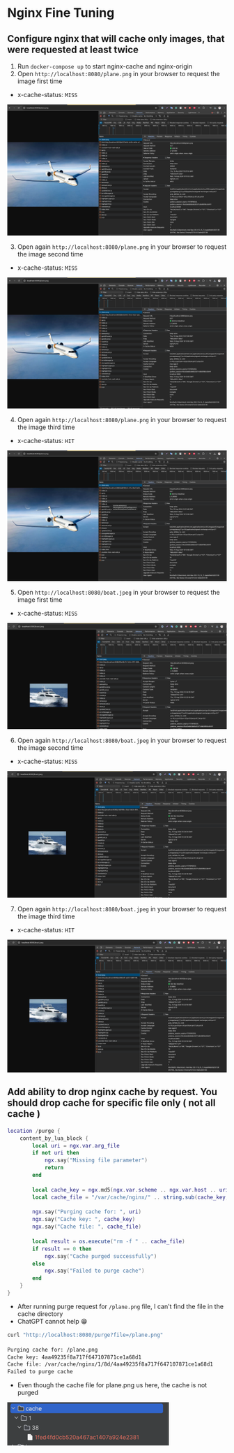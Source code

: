 # Nginx Fine Tuning

## Configure nginx that will cache only images, that were requested at least twice

1. Run `docker-compose up` to start nginx-cache and nginx-origin
2. Open `http://localhost:8080/plane.png` in your browser to request the image first time

- x-cache-status: `MISS`

![1.png](images/1.png)

3. Open again `http://localhost:8080/plane.png` in your browser to request the image second time

- x-cache-status: `MISS`

![1.png](images/2.png)

4. Open again `http://localhost:8080/plane.png` in your browser to request the image third time

- x-cache-status: `HIT`

![1.png](images/3.png)

5. Open `http://localhost:8080/boat.jpeg` in your browser to request the image first time

- x-cache-status: `MISS`

![1.png](images/4.png)


6. Open again `http://localhost:8080/boat.jpeg` in your browser to request the image second time

- x-cache-status: `MISS`

![1.png](images/5.png)

7. Open again `http://localhost:8080/boat.jpeg` in your browser to request the image third time

- x-cache-status: `HIT`

![1.png](images/6.png)

## Add ability to drop nginx cache by request. You should drop cache for specific file only ( not all cache )

```lua
location /purge {
    content_by_lua_block {
        local uri = ngx.var.arg_file
        if not uri then
            ngx.say("Missing file parameter")
            return
        end

        local cache_key = ngx.md5(ngx.var.scheme .. ngx.var.host .. uri)
        local cache_file = "/var/cache/nginx/" .. string.sub(cache_key, -1) .. "/" .. string.sub(cache_key, -3, -2) .. "/" .. cache_key

        ngx.say("Purging cache for: ", uri)
        ngx.say("Cache key: ", cache_key)
        ngx.say("Cache file: ", cache_file)

        local result = os.execute("rm -f " .. cache_file)
        if result == 0 then
            ngx.say("Cache purged successfully")
        else
            ngx.say("Failed to purge cache")
        end
    }
}
```

- After running purge request for `/plane.png` file, I can't find the file in the cache directory
- ChatGPT cannot help 😁

```bash
curl "http://localhost:8080/purge?file=/plane.png"

Purging cache for: /plane.png
Cache key: 4aa49235f8a717f647107871ce1a68d1
Cache file: /var/cache/nginx/1/8d/4aa49235f8a717f647107871ce1a68d1
Failed to purge cache
```

- Even though the cache file for plane.png us here, the cache is not purged

![7.png](images/7.png)